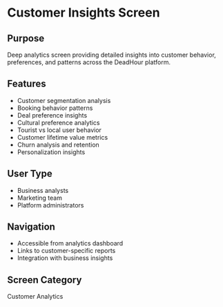 # Customer Insights Screen

## Purpose
Deep analytics screen providing detailed insights into customer behavior, preferences, and patterns across the DeadHour platform.

## Features
- Customer segmentation analysis
- Booking behavior patterns
- Deal preference insights
- Cultural preference analytics
- Tourist vs local user behavior
- Customer lifetime value metrics
- Churn analysis and retention
- Personalization insights

## User Type
- Business analysts
- Marketing team
- Platform administrators

## Navigation
- Accessible from analytics dashboard
- Links to customer-specific reports
- Integration with business insights

## Screen Category
Customer Analytics